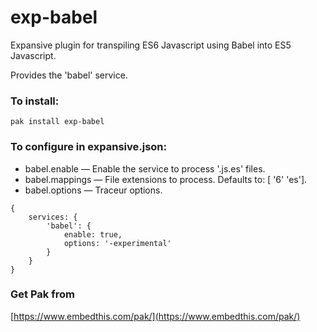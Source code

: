 exp-babel
===

Expansive plugin for transpiling ES6 Javascript using Babel into ES5 Javascript.

Provides the 'babel' service.

### To install:

    pak install exp-babel

### To configure in expansive.json:

* babel.enable &mdash; Enable the service to process '.js.es' files.
* babel.mappings &mdash; File extensions to process. Defaults to: [ '6' 'es'].
* babel.options &mdash; Traceur options.

```
{
    services: {
        'babel': {
            enable: true,
            options: '-experimental'
        }
    }
}

```

### Get Pak from

[https://www.embedthis.com/pak/](https://www.embedthis.com/pak/)
